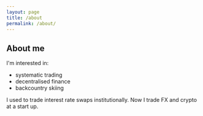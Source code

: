 ```yaml
---
layout: page
title: /about
permalink: /about/
---
```


## About me

I'm interested in:
* systematic trading
* decentralised finance 
* backcountry skiing  
  
I used to trade interest rate swaps institutionally.
Now I trade FX and crypto at a start up.
